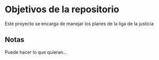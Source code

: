 # Objetivos de la repositorio

Este proyecto se encarga de manejar los planes de la liga de la justicia


## Notas
Puede hacer lo que quieran...